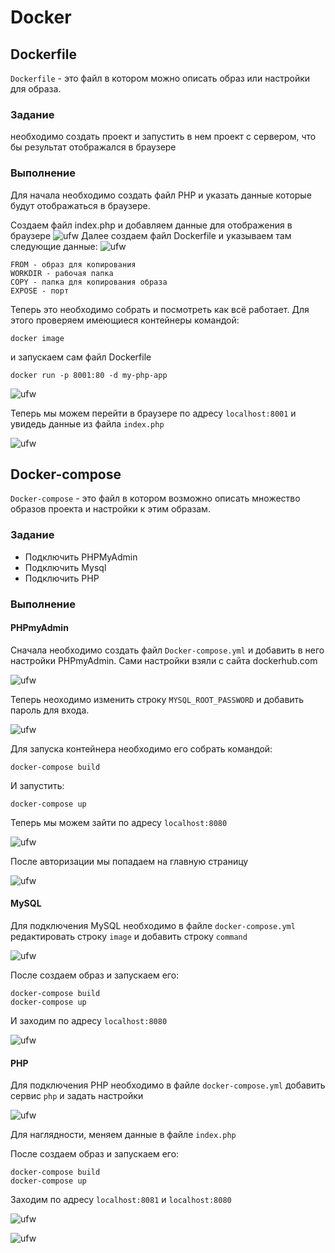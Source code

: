 # Docker

## Dockerfile
`Dockerfile` - это файл в котором можно описать образ или настройки для образа.

### Задание
необходимо создать проект и запустить в нем проект с сервером, что бы результат отображался в браузере

### Выполнение

Для начала необходимо создать файл PHP и указать данные которые будут отображаться в браузере.

Создаем файл index.php и добавляем данные для отображения в браузере
![ufw](https://github.com/PopChop88/Docker/blob/main/рис/Screenshot_16.png?raw=true)
Далее создаем файл Dockerfile и указываем там следующие данные:
![ufw](https://github.com/PopChop88/Docker/blob/main/рис/Screenshot_15.png?raw=true)

~~~
FROM - образ для копирования
WORKDIR - рабочая папка 
COPY - папка для копирования образа
EXPOSE - порт
~~~

Теперь это необходимо собрать и посмотреть как всё работает.
Для этого проверяем имеющиеся контейнеры командой:
~~~
docker image
~~~

и запускаем сам файл Dockerfile
~~~
docker run -p 8001:80 -d my-php-app
~~~

![ufw](https://github.com/PopChop88/Docker/blob/main/рис/Screenshot_18.png?raw=true)

Теперь мы можем перейти в браузере по адресу `localhost:8001` и увидедь данные из файла `index.php`

![ufw](https://github.com/PopChop88/Docker/blob/main/рис/Screenshot_17.png?raw=true)



## Docker-compose

`Docker-compose` - это файл в котором возможно описать множество образов проекта и настройки к этим образам.

### Задание

- Подключить PHPMyAdmin
- Подключить Mysql
- Подключить PHP

### Выполнение

#### PHPmyAdmin

Сначала необходимо создать файл `Docker-compose.yml` и добавить в него настройки PHPmyAdmin. Сами настройки взяли с сайта dockerhub.com

![ufw](https://github.com/PopChop88/Docker/blob/main/рис/Screenshot_5.png?raw=true)

Теперь неоходимо изменить строку `MYSQL_ROOT_PASSWORD` и добавить пароль для входа.

![ufw](https://github.com/PopChop88/Docker/blob/main/рис/Screenshot_7.png?raw=true)

Для запуска контейнера необходимо его собрать командой:
~~~
docker-compose build
~~~

И запустить:
~~~
docker-compose up
~~~

Теперь мы можем зайти по адресу `localhost:8080`

![ufw](https://github.com/PopChop88/Docker/blob/main/рис/Screenshot_8.png?raw=true)

После авторизации мы попадаем на главную страницу

![ufw](https://github.com/PopChop88/Docker/blob/main/рис/Screenshot_9.png?raw=true)

#### MySQL

Для подключения MySQL необходимо в файле `docker-compose.yml` редактировать строку `image` и добавить строку `command`

![ufw](https://github.com/PopChop88/Docker/blob/main/рис/Screenshot_10.png?raw=true)

После создаем образ и запускаем его:
~~~
docker-compose build
docker-compose up
~~~

И заходим по адресу `localhost:8080`

![ufw](https://github.com/PopChop88/Docker/blob/main/рис/Screenshot_11.png?raw=true)

#### PHP

Для подключения PHP необходимо в файле `docker-compose.yml` добавить сервис `php` и задать настройки

![ufw](https://github.com/PopChop88/Docker/blob/main/рис/Screenshot_12.png?raw=true)

Для наглядности, меняем данные в файле `index.php`

После создаем образ и запускаем его:
~~~
docker-compose build
docker-compose up
~~~

Заходим по адресу `localhost:8081` и `localhost:8080`

![ufw](https://github.com/PopChop88/Docker/blob/main/рис/Screenshot_13.png?raw=true)

![ufw](https://github.com/PopChop88/Docker/blob/main/рис/Screenshot_11.png?raw=true)
